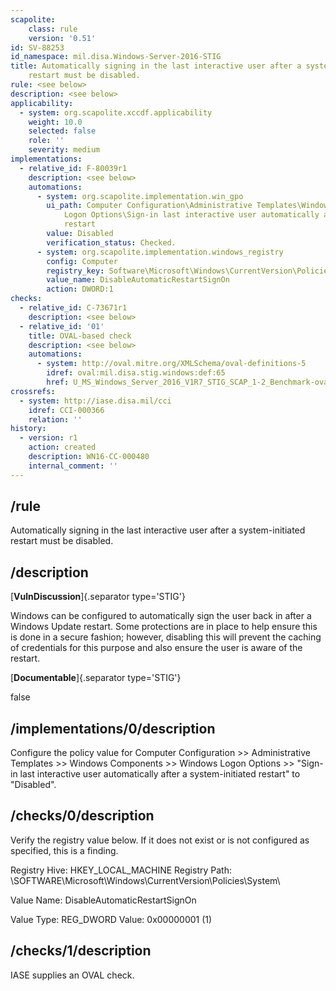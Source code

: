```yaml
---
scapolite:
    class: rule
    version: '0.51'
id: SV-88253
id_namespace: mil.disa.Windows-Server-2016-STIG
title: Automatically signing in the last interactive user after a system-initiated
    restart must be disabled.
rule: <see below>
description: <see below>
applicability:
  - system: org.scapolite.xccdf.applicability
    weight: 10.0
    selected: false
    role: ''
    severity: medium
implementations:
  - relative_id: F-80039r1
    description: <see below>
    automations:
      - system: org.scapolite.implementation.win_gpo
        ui_path: Computer Configuration\Administrative Templates\Windows Components\Windows
            Logon Options\Sign-in last interactive user automatically after a system-initiated
            restart
        value: Disabled
        verification_status: Checked.
      - system: org.scapolite.implementation.windows_registry
        config: Computer
        registry_key: Software\Microsoft\Windows\CurrentVersion\Policies\System
        value_name: DisableAutomaticRestartSignOn
        action: DWORD:1
checks:
  - relative_id: C-73671r1
    description: <see below>
  - relative_id: '01'
    title: OVAL-based check
    description: <see below>
    automations:
      - system: http://oval.mitre.org/XMLSchema/oval-definitions-5
        idref: oval:mil.disa.stig.windows:def:65
        href: U_MS_Windows_Server_2016_V1R7_STIG_SCAP_1-2_Benchmark-oval.xml
crossrefs:
  - system: http://iase.disa.mil/cci
    idref: CCI-000366
    relation: ''
history:
  - version: r1
    action: created
    description: WN16-CC-000480
    internal_comment: ''
---
```



## /rule

Automatically signing in the last interactive user after a system-initiated restart must be disabled.

## /description

[**VulnDiscussion**]{.separator type='STIG'}

Windows can be configured to automatically sign the user back in after a Windows Update restart. Some protections are in place to help ensure this is done in a secure fashion; however, disabling this will prevent the caching of credentials for this purpose and also ensure the user is aware of the restart.

[**Documentable**]{.separator type='STIG'}

false

## /implementations/0/description

Configure the policy value for Computer Configuration >> Administrative Templates >> Windows Components >> Windows Logon Options >> "Sign-in last interactive user automatically after a system-initiated restart" to "Disabled".

## /checks/0/description

Verify the registry value below. If it does not exist or is not configured as specified, this is a finding.

Registry Hive: HKEY_LOCAL_MACHINE
Registry Path: \SOFTWARE\Microsoft\Windows\CurrentVersion\Policies\System\

Value Name: DisableAutomaticRestartSignOn

Value Type: REG_DWORD
Value: 0x00000001 (1)

## /checks/1/description

IASE supplies an OVAL check.
